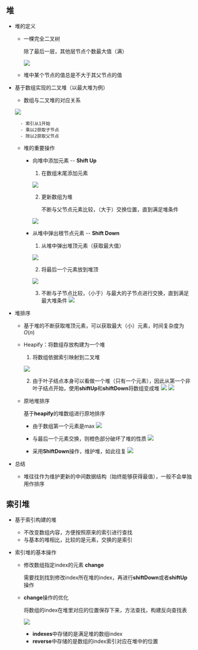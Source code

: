 ## 堆

- 堆的定义

	- 一棵完全二叉树

		除了最后一层，其他层节点个数最大值（满）
        
        ![](./img/22.png)
         
	- 堆中某个节点的值总是不大于其父节点的值

- 基于数组实现的二叉堆（以最大堆为例）

	- 数组与二叉堆的对应关系

	 ![](./img/23.png)
     
     	- 索引从1开始
     	- 乘以2获取子节点
     	- 除以2获取父节点

	- 堆的重要操作

		- 向堆中添加元素 -- **Shift Up**

			1. 在数组末尾添加元素

			![](./img/24.png)
            
            2. 更新数组为堆

				不断与父节点元素比较，（大于）交换位置，直到满足堆条件
                
             ![](./img/25.png)
             
      - 从堆中弹出根节点元素 -- **Shift Down** 

		 1. 从堆中弹出堆顶元素（获取最大值）
        
         ![](./img/26.png)
        
         2. 将最后一个元素放到堆顶
        	
         ![](./img/27.png)
         
         3. 不断与子节点比较，（小于）与最大的子节点进行交换，直到满足最大堆条件
          ![](./img/28.png)
          
- 堆排序

	- 基于堆的不断获取堆顶元素，可以获取最大（小）元素，时间复杂度为$O(n)$
	- Heapify：将数组存放构建为一个堆

		1. 将数组依据索引映射到二叉堆

		![](./img/29.png)
        
        2. 由于叶子结点本身可以看做一个堆（只有一个元素），因此从第一个非叶子结点开始，使用**shiftUp**和**shiftDown**将数组变成堆
        ![](./img/30.png)
        ![](./img/31.png)
        
  - 原地堆排序

	基于**heapify**的堆数组进行原地排序
    
    - 由于数组第一个元素是max
    ![](./img/32.png)
    
	- 与最后一个元素交换，则橙色部分破坏了堆的性质
	![](./img/33.png)
    
    - 采用**ShiftDown**操作，维护堆，如此往复
 	![](./img/34.png)
- 总结

	- 堆往往作为维护更新的中间数据结构（始终能够获得最值），一般不会单独用作排序

## 索引堆

- 基于索引构建的堆
 
 	- 不改变数组内容，方便按照原来的索引进行查找
 	- 与基本的堆相比，比较的是元素，交换的是索引
  
 - 索引堆的基本操作

	- 修改数组指定index的元素 **change**

		需要找到找到修改index所在堆的index，再进行**shiftDown**或者**shiftUp**操作
        
    - **change**操作的优化

		将数组的index在堆里对应的位置保存下来，方法查找，构建反向查找表
        
        ![](./img/35.png)
        - **indexes**中存储的是满足堆的数组index
        - **reverse**中存储的是数组的index索引对应在堆中的位置

